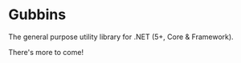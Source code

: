 Gubbins
=======

The general purpose utility library for .NET (5+, Core & Framework).

There's more to come!
